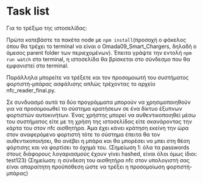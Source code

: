 # Task list

Για το τρέξιμο της ιστοσελίδας:

Πρώτα κατεβάστε τα πακέτα node με `npm install`(προσοχή ο φάκελος όπου θα τρέχει το terminal να είναι ο Omada09_Smart_Chargers, δηλαδή ο άμεσος parent folder των περιεχομένων).
Έπειτα γράψτε την εντολή `npm run watch` στο terminal, η ιστοσελίδα θα βρίσκεται στο σύνδεσμο που θα εμφανιστεί στο terminal.

Παράλληλα μπορείτε να τρέξετε και τον προσομοιωτή του συστήματος φορτιστή-μπάρας ασφάλισης απλώς τρέχοντας το αρχείο nfc_reader_final.py.

Σε συνδυασμό αυτά τα δύο προγράμματα μπορούν να χρησιμοποιηθούν για να προσομοιωθεί το σύστημα κρατήσεων σε ένα δίκτυο έξυπνων φορτιστών αυτοκινήτων. 
Ένας χρήστης μπορεί να αυθεντικοποιηθεί μέσω του συστήματος είτε με τη χρήση της ιστοσελίδας είτε σκανάροντας την κάρτα του στον nfc αισθητήρα. 
Άμα έχει κάνει κράτηση εκείνη την ώρα στον αναφερόμενο φορτιστή τότε το σύστημα έπειτα θα τον αυθεντικοποιήσει, θα ανέβει η μπάρα και θα μπορέσει να μπει στη θέση φόρτισης και να φορτίσει το όχημά του.
(Σημείωση 1: όλα τα passwords στους διάφορους λογαριασμούς έχουν γίνει hashed, είναι όλοι όμως ίδιοι: test123)
(Σημείωση: η σύνδεση του αισθητήρα nfc στον υπολογιστή σας είναι απαραίτητη προϋπόθεση ώστε να τρέξει η προσομοίωση φορτιστή-μπάρας)

